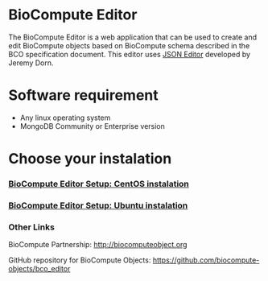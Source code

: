 BioCompute Editor
=================

The BioCompute Editor is a web application that can be used to create and edit BioCompute objects based on BioCompute schema described in the BCO specification document. This editor uses <a href="https://github.com/jdorn/json-editor">JSON Editor</a> developed by Jeremy Dorn.


Software requirement
====================
* Any linux operating system
* MongoDB Community or Enterprise version

Choose your instalation
====================
### [BioCompute Editor Setup: CentOS instalation](./docs/centos.md)
### [BioCompute Editor Setup: Ubuntu instalation](./docs/ubuntu.md)

### Other Links
BioCompute Partnership: http://biocomputeobject.org

GitHub repository for BioCompute Objects:
https://github.com/biocompute-objects/bco_editor


